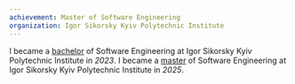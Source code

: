 ```yaml
---
achievement: Master of Software Engineering
organization: Igor Sikorsky Kyiv Polytechnic Institute
---
```


I became a [bachelor](https://github.com/darkinowls/my_certificates/blob/master/diploma-BD.pdf) of Software Engineering at Igor Sikorsky Kyiv Polytechnic Institute in _2023_.
I became a [master](https://github.com/darkinowls/my_certificates/blob/master/diploma-Md.pdf) of Software Engineering at Igor Sikorsky Kyiv Polytechnic Institute in _2025_.